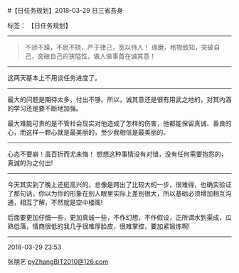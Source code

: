 ﻿#【日任务规划】2018-03-29 日三省吾身

标签： 【日任务规划】

---

> 不骄不躁，不屈不挠，严于律己，宽以待人！
> 琢磨，格物致知，突破自己，突破自己的狭隘性，做人做事首在诚其意！

----

这两天基本上不用谈任务进度了。

-------------

最大的问题是期待太多，付出不够。所以，诚其意还是很有用武之地的，对其内涵的学习还是要不断地加强。

最大难能可贵的是不管社会现实对他造成了怎样的伤害，他都能保留真诚、善良的心，而这样一颗心就是最美丽的，至少我相信是最美丽的。

------------

心态不要崩！虽百折而尤未悔！
想想这种事情没有对错，没有任何需要抱怨的，真诚的为之付出!

------------

今天其实到了晚上还挺高兴的，总像是跨出了比较大的一步，很难得，也确实验证了那句话，你以为你的形象在别人眼里实际上差别很大，所以基础必须增加相互沟通，相互了解，不然就是空中楼阁!

后面要更加仔细一些，更加真诚一些，不作幻想，不作假设，正所谓水到渠成，瓜熟低落，情商很低的我几乎很难厚脸皮，很难掌控，要加紧锻炼啊!

------------

2018-03-29 23:53

张朋艺 pyZhangBIT2010@126.com
